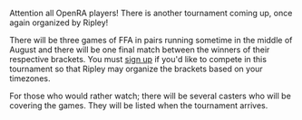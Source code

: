 Attention all OpenRA players! There is another tournament coming up, once again organized by Ripley!

There will be three games of FFA in pairs running sometime in the middle of August and there will be one final match between the winners of their respective brackets. You must [sign up](http://compo.openra.net/) if you'd like to compete in this tournament so that Ripley may organize the brackets based on your timezones.

For those who would rather watch; there will be several casters who will be covering the games. They will be listed when the tournament arrives.
